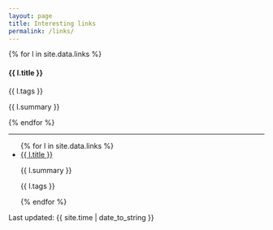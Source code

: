 ```yaml
---
layout: page
title: Interesting links
permalink: /links/
---
```



{% for l in site.data.links %}
<div class="md-col-6 mb2">
  <div class="overflow-hidden bg-white border rounded">
    <div class="p1 white bg-blue">
      <h4 class="p2 left">{{ l.title }}</h4>
      <span class="right inline-block px1 white bg-gray rounded">{{ l.tags }}</span>
    </div>
    <div class="p1 clearfix">
      <p class="left m0">{{ l.summary }}</p>
    </div>
  </div>
</div>
{% endfor %}

<hr>

<ul>
  {% for l in site.data.links %}
    <li>
      <a href="{{ l.url }}">{{ l.title }}</a>
      <p>{{ l.summary }}</p>
      <p class="h6">{{ l.tags }}</p>
    </li>
  {% endfor %}
</ul>

Last updated: {{ site.time | date_to_string }}
